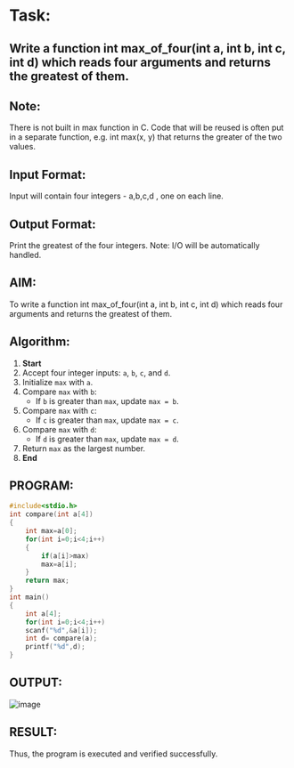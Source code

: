 
# Task:

## Write a function int max_of_four(int a, int b, int c, int d) which reads four arguments and returns the greatest of them.

## Note:

There is not built in max function in C. Code that will be reused is often put in a separate function, e.g. int max(x, y) that returns the greater of the two values.

## Input Format:

Input will contain four integers - a,b,c,d , one on each line.

## Output Format:

Print the greatest of the four integers.
Note: I/O will be automatically handled.
## AIM:
 To write a function int max_of_four(int a, int b, int c, int d) which reads four arguments and returns the greatest of them.
 ## Algorithm:

1. **Start**  
2. Accept four integer inputs: `a`, `b`, `c`, and `d`.  
3. Initialize `max` with `a`.  
4. Compare `max` with `b`:  
   - If `b` is greater than `max`, update `max = b`.  
5. Compare `max` with `c`:  
   - If `c` is greater than `max`, update `max = c`.  
6. Compare `max` with `d`:  
   - If `d` is greater than `max`, update `max = d`.  
7. Return `max` as the largest number.  
8. **End**  


 

## PROGRAM:
```c program
#include<stdio.h>
int compare(int a[4])
{
    int max=a[0];
    for(int i=0;i<4;i++)
    {
        if(a[i]>max)
        max=a[i];
    }
    return max;
}
int main()
{
    int a[4];
    for(int i=0;i<4;i++)
    scanf("%d",&a[i]);
    int d= compare(a);
    printf("%d",d);
}
```
## OUTPUT:
![image](https://github.com/user-attachments/assets/aba6d6ba-c7c3-4607-9f04-a740cafd9845)
## RESULT:
Thus, the program is executed and verified successfully.
